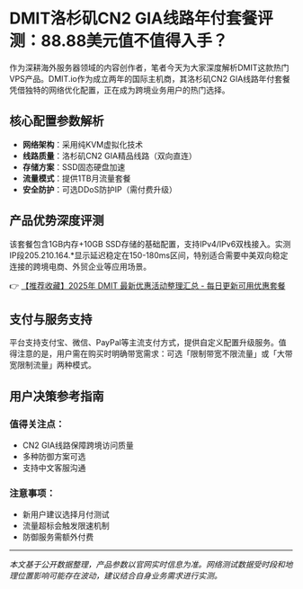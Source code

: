# DMIT洛杉矶CN2 GIA线路年付套餐评测：88.88美元值不值得入手？

作为深耕海外服务器领域的内容创作者，笔者今天为大家深度解析DMIT这款热门VPS产品。DMIT.io作为成立两年的国际主机商，其洛杉矶CN2 GIA线路年付套餐凭借独特的网络优化配置，正在成为跨境业务用户的热门选择。

## 核心配置参数解析
- **网络架构**：采用纯KVM虚拟化技术
- **线路质量**：洛杉矶CN2 GIA精品线路（双向直连）
- **存储方案**：SSD固态硬盘加速
- **流量模式**：提供1TB月流量套餐
- **安全防护**：可选DDoS防护IP（需付费升级）

## 产品优势深度评测
该套餐包含1GB内存+10GB SSD存储的基础配置，支持IPv4/IPv6双栈接入。实测IP段205.210.164.*显示延迟稳定在150-180ms区间，特别适合需要中美双向稳定连接的跨境电商、外贸企业等应用场景。

👉 [【推荐收藏】2025年 DMIT 最新优惠活动整理汇总 - 每日更新可用优惠套餐](https://bit.ly/dmit_coupon)

## 支付与服务支持
平台支持支付宝、微信、PayPal等主流支付方式，提供自定义配置升级服务。值得注意的是，用户需在购买时明确带宽需求：可选「限制带宽不限流量」或「大带宽限制流量」两种模式。

## 用户决策参考指南
### 值得关注点：
- CN2 GIA线路保障跨境访问质量
- 多种防御方案可选
- 支持中文客服沟通

### 注意事项：
- 新用户建议选择月付测试
- 流量超标会触发限速机制
- 防御服务需额外付费

---

*本文基于公开数据整理，产品参数以官网实时信息为准。网络测试数据受时段和地理位置影响可能存在波动，建议结合自身业务需求进行实测。*
